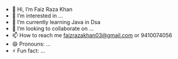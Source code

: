 - 👋 Hi, I’m Faiz Raza Khan
- 👀 I’m interested in ...
- 🌱 I’m currently learning Java in Dsa
- 💞️ I’m looking to collaborate on ...
- 📫 How to reach me faizrazakhan03@gmail.com or 9410074056
- 😄 Pronouns: ...
- ⚡ Fun fact: ...

<!---
faizrazakhan3/faizrazakhan3 is a ✨ special ✨ repository because its `README.md` (this file) appears on your GitHub profile.
You can click the Preview link to take a look at your changes.
--->
